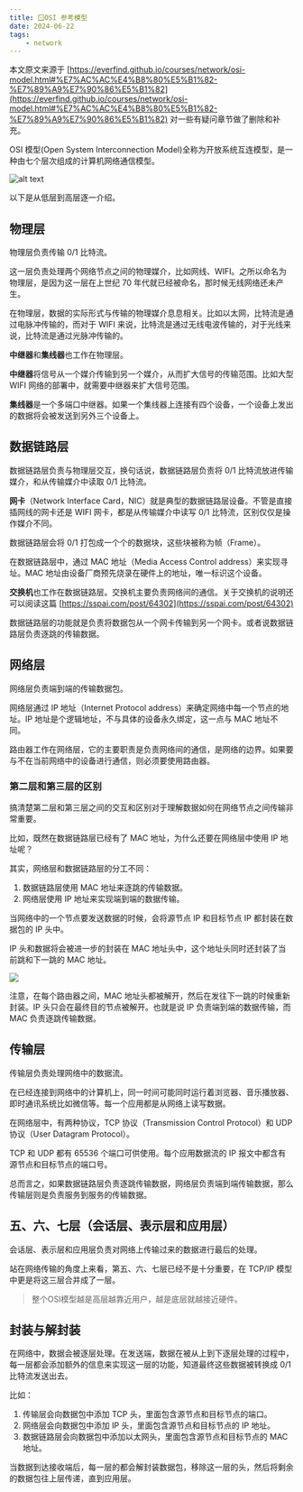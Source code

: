 ```yaml
---
title: 🪟OSI 参考模型
date: 2024-06-22
tags: 
    - network
---
```


本文原文来源于 [https://everfind.github.io/courses/network/osi-model.html#%E7%AC%AC%E4%B8%80%E5%B1%82-%E7%89%A9%E7%90%86%E5%B1%82](https://everfind.github.io/courses/network/osi-model.html#%E7%AC%AC%E4%B8%80%E5%B1%82-%E7%89%A9%E7%90%86%E5%B1%82) 对一些有疑问章节做了删除和补充。

 OSI 模型(Open System Interconnection Model)全称为开放系统互连模型，是一种由七个层次组成的计算机网络通信模型。

 ![alt text](https://everfind.github.io/courses/network/osi-c.png)

 以下是从低层到高层逐一介绍。

## 物理层

物理层负责传输 0/1 比特流。

这一层负责处理两个网络节点之间的物理媒介，比如网线、WIFI。之所以命名为物理层，是因为这一层在上世纪 70 年代就已经被命名，那时候无线网络还未产生。

在物理层，数据的实际形式与传输的物理媒介息息相关。比如以太网，比特流是通过电脉冲传输的，而对于 WIFI 来说，比特流是通过无线电波传输的，对于光线来说，比特流是通过光脉冲传输的。

**中继器**和**集线器**也工作在物理层。

**中继器**将信号从一个媒介传输到另一个媒介，从而扩大信号的传输范围。比如大型 WIFI 网络的部署中，就需要中继器来扩大信号范围。

**集线器**是一个多端口中继器。如果一个集线器上连接有四个设备，一个设备上发出的数据将会被发送到另外三个设备上。

## 数据链路层

数据链路层负责与物理层交互，换句话说，数据链路层负责将 0/1 比特流放进传输媒介，和从传输媒介中读取 0/1 比特流。

**网卡**（Network Interface Card，NIC）就是典型的数据链路层设备。不管是直接插网线的网卡还是 WIFI 网卡，都是从传输媒介中读写 0/1 比特流，区别仅仅是操作媒介不同。

数据链路层会将 0/1 打包成一个个的数据块，这些块被称为帧（Frame）。

在数据链路层中，通过 MAC 地址（Media Access Control address）来实现寻址。MAC 地址由设备厂商预先烧录在硬件上的地址，唯一标识这个设备。

**交换机**也工作在数据链路层。交换机主要负责网络间的通信。关于交换机的说明还可以阅读这篇 [https://sspai.com/post/64302](https://sspai.com/post/64302)

数据链路层的功能就是负责将数据包从一个网卡传输到另一个网卡。或者说数据链路层负责逐跳的传输数据。

## 网络层

网络层负责端到端的传输数据包。

网络层通过 IP 地址（Internet Protocol address）来确定网络中每一个节点的地址。IP 地址是个逻辑地址，不与具体的设备永久绑定，这一点与 MAC 地址不同。

路由器工作在网络层，它的主要职责是负责网络间的通信，是网络的边界。如果要与不在当前网络中的设备进行通信，则必须要使用路由器。

### 第二层和第三层的区别

搞清楚第二层和第三层之间的交互和区别对于理解数据如何在网络节点之间传输非常重要。

比如，既然在数据链路层已经有了 MAC 地址，为什么还要在网络层中使用 IP 地址呢？

其实，网络层和数据链路层的分工不同：

1. 数据链路层使用 MAC 地址来逐跳的传输数据。
2. 网络层使用 IP 地址来实现端到端的数据传输。

当网络中的一个节点要发送数据的时候，会将源节点 IP 和目标节点 IP 都封装在数据包的 IP 头中。

IP 头和数据将会被进一步的封装在 MAC 地址头中，这个地址头同时还封装了当前跳和下一跳的 MAC 地址。

![](https://everfind.github.io/courses/network/l2-vs-l3-c.gif)

注意，在每个路由器之间，MAC 地址头都被解开，然后在发往下一跳的时候重新封装。IP 头只会在最终目的节点被解开。也就是说 IP 负责端到端的数据传输，而 MAC 负责逐跳传输数据。

## 传输层

传输层负责处理网络中的数据流。

在已经连接到网络中的计算机上，同一时间可能同时运行着浏览器、音乐播放器、即时通讯系统比如微信等。每一个应用都是从网络上读写数据。


在网络层中，有两种协议，TCP 协议（Transmission Control Protocol）和 UDP 协议（User Datagram Protocol）。

TCP 和 UDP 都有 65536 个端口可供使用。每个应用数据流的 IP 报文中都含有源节点和目标节点的端口号。


总而言之，如果数据链路层负责逐跳传输数据，网络层负责端到端传输数据，那么传输层则是负责服务到服务的传输数据。

## 五、六、七层（会话层、表示层和应用层）

会话层、表示层和应用层负责对网络上传输过来的数据进行最后的处理。

站在网络传输的角度上来看，第五、六、七层已经不是十分重要，在 TCP/IP 模型
中更是将这三层合并成了一层。

> 整个OSI模型越是高层越靠近用户，越是底层就越接近硬件。

## 封装与解封装

在网络中，数据会被逐层处理。在发送端，数据在被从上到下逐层处理的过程中，每一层都会添加额外的信息来实现这一层的功能，知道最终这些数据被转换成 0/1 比特流发送出去。

比如：

1. 传输层会向数据包中添加 TCP 头，里面包含源节点和目标节点的端口。
2. 网络层会向数据包中添加 IP 头，里面包含源节点和目标节点的 IP 地址。
3. 数据链路层会向数据包中添加以太网头，里面包含源节点和目标节点的 MAC 地址。

当数据到达接收端后，每一层的都会解封装数据包，移除这一层的头，然后将剩余的数据包往上层传递，直到应用层。
